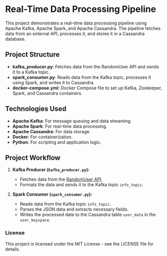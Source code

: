 # Real-Time Data Processing Pipeline

This project demonstrates a real-time data processing pipeline using Apache Kafka, Apache Spark, and Apache Cassandra. The pipeline fetches data from an external API, processes it, and stores it in a Cassandra database.

## Project Structure

- **kafka_producer.py**: Fetches data from the RandomUser API and sends it to a Kafka topic.
- **spark_consumer.py**: Reads data from the Kafka topic, processes it using Spark, and writes it to Cassandra.
- **docker-compose.yml**: Docker Compose file to set up Kafka, Zookeeper, Spark, and Cassandra containers.

## Technologies Used

- **Apache Kafka**: For message queuing and data streaming.
- **Apache Spark**: For real-time data processing.
- **Apache Cassandra**: For data storage.
- **Docker**: For containerization.
- **Python**: For scripting and application logic.


## Project Workflow

1. **Kafka Producer (`kafka_producer.py`):**
    - Fetches data from the [RandomUser API](https://randomuser.me/api/).
    - Formats the data and sends it to the Kafka topic `info_topic`.

2. **Spark Consumer (`spark_consumer.py`):**
    - Reads data from the Kafka topic `info_topic`.
    - Parses the JSON data and extracts necessary fields.
    - Writes the processed data to the Cassandra table `user_data` in the `user_keyspace`.

### License
This project is licensed under the MIT License - see the LICENSE file for details.
